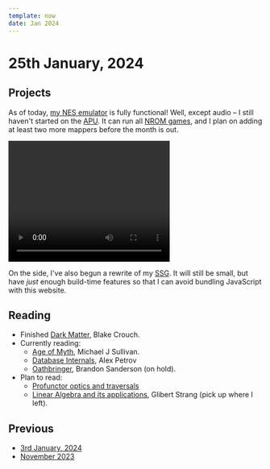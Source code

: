```yaml
---
template: now
date: Jan 2024
---
```


# 25th January, 2024

## Projects

As of today, [my NES emulator](https://github.com/srijan-paul/nez/) is fully functional!
Well, except audio – I still haven't started on the [APU](https://www.nesdev.org/wiki/APU).
It can run all [NROM games](https://nesdir.github.io/mapper0.html), and I plan on adding at least two more mappers before the month is out.

<video width="320" height="240" autoplay controls>
  <source src="/assets/video/mario-nez.mp4" type="video/mp4">
</video> 

On the side, I've also begun a rewrite of my [SSG](https://github.com/srijan-paul/bark).
It will still be small, but have *just* enough build-time features so that I can avoid bundling JavaScript with this website.

## Reading

- Finished [Dark Matter](https://www.goodreads.com/en/book/show/27833670), Blake Crouch.
- Currently reading: 
	- [Age of Myth](https://www.goodreads.com/book/show/26863057-age-of-myth), Michael J Sullivan.
	- [Database Internals](https://www.databass.dev/), Alex Petrov
	- [Oathbringer](https://en.wikipedia.org/wiki/Oathbringer), Brandon Sanderson (on hold).
- Plan to read:
	- [Profunctor optics and traversals](https://arxiv.org/pdf/2001.08045.pdf)
	- [Linear Algebra and its applications](https://www.amazon.in/Linear-Algebra-Applications-Gilbert-Strang), Glibert Strang (pick up where I left).

## Previous

- [3rd January, 2024](/now/jan-3-2024)
- [November 2023](/now/nov-2023)
